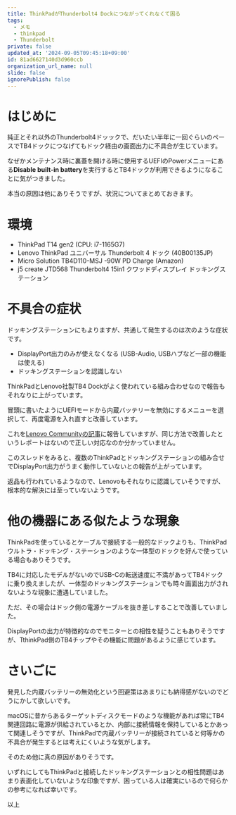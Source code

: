```yaml
---
title: ThinkPadがThunderbolt4 Dockにつながってくれなくて困る
tags:
  - メモ
  - thinkpad
  - Thunderbolt
private: false
updated_at: '2024-09-05T09:45:18+09:00'
id: 81ad6627140d3d960ccb
organization_url_name: null
slide: false
ignorePublish: false
---
```

# はじめに

純正とそれ以外のThunderbolt4ドッックで、だいたい半年に一回ぐらいのペースでTB4ドックにつなげてもドック経由の画面出力に不具合が生じています。

なぜかメンテナンス時に裏蓋を開ける時に使用するUEFIのPowerメニューにある**Disable built-in battery**を実行するとTB4ドックが利用できるようになることに気がつきました。

本当の原因は他にありそうですが、状況についてまとめておきます。

# 環境

* ThinkPad T14 gen2 (CPU: i7-1165G7)
* Lenovo ThinkPad ユニバーサル Thunderbolt 4 ドック (40B00135JP)
* Micro Solution TB4D110-MSJ -90W PD Charge (Amazon)
* j5 create JTD568 Thunderbolt4 15in1 クワッドディスプレイ ドッキングステーション

# 不具合の症状

ドッキングステーションにもよりますが、共通して発生するのは次のような症状です。

* DisplayPort出力のみが使えなくなる (USB-Audio, USBハブなど一部の機能は使える)
* ドッキングステーションを認識しない

ThinkPadとLenovo社製TB4 Dockがよく使われている組み合わせなので報告もそれなりに上がっています。

冒頭に書いたようにUEFIモードから内蔵バッテリーを無効にするメニューを選択して、再度電源を入れ直すと改善しています。

これを[Lenovo Communityの記事](https://forums.lenovo.com/t5/Displays-Options-and-Accessories/Thunderbolt-4-Universal-dock-2nd-external-monitor-blank-on-Nano-X1/m-p/5100445?page=8#6428085)に報告していますが、同じ方法で改善したというレポートはないので正しい対応なのか分かっていません。

このスレッドをみると、複数のThinkPadとドッキングステーションの組み合せでDisplayPort出力がうまく動作していないとの報告が上がっています。

返品も行われているようなので、Lenovoもそれなりに認識していそうですが、根本的な解決には至っていないようです。

# 他の機器にある似たような現象

ThinkPadを使っているとケーブルで接続する一般的なドックよりも、ThinkPad ウルトラ・ドッキング・ステーションのような一体型のドックを好んで使っている場合もありそうです。

TB4に対応したモデルがないのでUSB-Cの転送速度に不満があってTB4ドックに乗り換えましたが、一体型のドッキングステーションでも時々画面出力がされないような現象に遭遇していました。

ただ、その場合はドック側の電源ケーブルを抜き差しすることで改善していました。

DisplayPortの出力が特徴的なのでモニターとの相性を疑うこともありそうですが、TthinkPad側のTB4チップやその機能に問題があるように感じています。

# さいごに

発見した内蔵バッテリーの無効化という回避策はあまりにも納得感がないのでどうにかして欲しいです。

macOSに昔からあるターゲットディスクモードのような機能があれば常にTB4関連回路に電源が供給されているとか、内部に接続情報を保持しているとかあって関連しそうですが、ThinkPadで内蔵バッテリーが接続されていると何等かの不具合が発生するとは考えにくいような気がします。

そのため他に真の原因がありそうです。

いずれにしてもThinkPadと接続したドッキングステーションとの相性問題はあまり表面化していないような印象ですが、困っている人は確実にいるので何らかの参考になれば幸いです。

以上

